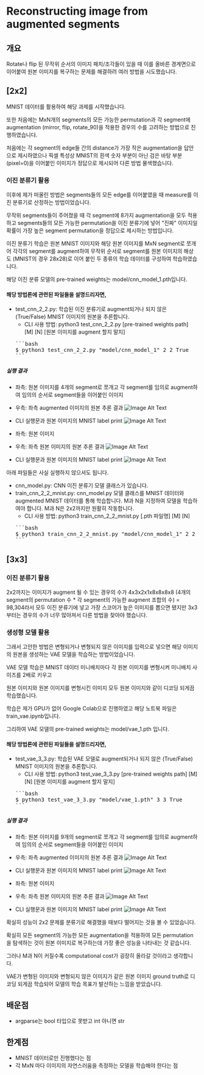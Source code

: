 # Reconstructing image from augmented segments
## 개요
Rotate나 flip 된 무작위 순서의 이미지 패치/조각들이 있을 때 이를 올바른 경계면으로 이어붙여 원본 이미지를 복구하는 문제를 해결하려 여러 방법을 시도했습니다. 

## [2x2]
MNIST 데이터를 활용하여 해당 과제를 시작했습니다.

또한 처음에는 MxN개의 segments의 모든 가능한 permutation과 각 segment에 augmentation (mirror, flip, rotate_90)을 적용한 경우의 수를 고려하는 방법으로 진행하였습니다.

처음에는 각 segment의 edge들 간의 distance가 가장 작은 augmentation을 답안으로 제시하였으나 픽셀 특성상 MNIST의 흰색 숫자 부분이 아닌 검은 바탕 부분 (pixel=0)을 이어붙인 이미지가 정답으로 제시되어 다른 방법 물색했습니다.

### 이진 분류기 활용

이후에 제가 떠올린 방법은 segments들의 모든 edge를 이어붙였을 때 measure를 이진 분류기로 산정하는 방법이었습니다.

무작위 segments들이 주어졌을 때 각 segment에 8가지 augmentation을 모두 적용하고 segments들의 모든 가능한 permutation을 이진 분류기에 넣어 "진짜" 이미지일 확률이 가장 높은 segment permutation을 정답으로 제시하는 방법입니다.

이진 분류기 학습은 원본 MNIST 이미지와 해당 원본 이미지를 MxN segment로 쪼개어 각각의 segment를 augment하여 무작위 순서로 segment를 원본 이미지의 해상도 (MNIST의 경우 28x28)로 이어 붙인 두 종류의 학습 데이터를 구성하여 학습하였습니다.

해당 이진 분류 모델의 pre-trained weights는 model/cnn_model_1.pth입니다.

#### 해당 방법론에 관련된 파일들을 설명드리자면,
  - test_cnn_2_2.py: 학습된 이진 분류기로 augment되거나 되지 않은 (True/False) MNIST 이미지의 원본을 추론합니다.
    - CLI 사용 방법: python3 test_cnn_2_2.py [pre-trained weights path] [M] [N] [원본 이미지를 augment 할지 말지]
    <pre>
    ```bash
    $ python3 test_cnn_2_2.py "model/cnn_model_1" 2 2 True
    ```
  ##### 실행 결과
  - 좌측: 원본 이미지를 4개의 segment로 쪼개고 각 segment를 임의로 augment하여 임의의 순서로 segment들을 이어붙인 이미지
  - 우측: 좌측 augmented 이미지의 원본 추론 결과
  ![Image Alt Text](results/cnn_2_2_1_augmented.png)
  - CLI 실행문과 원본 이미지의 MNIST label print
  ![Image Alt Text](results/cnn_2_2_1_augmented_label.png)

  - 좌측: 원본 이미지
  - 우측: 좌측 원본 이미지의 원본 추론 결과
  ![Image Alt Text](results/cnn_2_2_3.png)
  - CLI 실행문과 원본 이미지의 MNIST label print
  ![Image Alt Text](results/cnn_2_2_3_label.png)

  아래 파일들은 사실 실행하지 않으셔도 됩니다.

  - cnn_model.py: CNN 이진 분류기 모델 클래스가 있습니다.
  - train_cnn_2_2_mnist.py: cnn_model.py 모델 클래스를 MNIST 데이터와 augmented MNIST 데이터를 통해 학습합니다. M과 N을 지정하여 모델을 학습하여야 합니다. M과 N은 2x2까지만 원활히 작동합니다.
    - CLI 사용 방법: python3 train_cnn_2_2_mnist.py [.pth 파일명] [M] [N]
    <pre>
    ```bash
    $ python3 train_cnn_2_2_mnist.py "model/cnn_model_1" 2 2
    ```
    </pre>
  
## [3x3]

### 이진 분류기 활용

2x2까지는 이미지가 augment 될 수 있는 경우의 수가 4x3x2x1x8x8x8x8 (4개의 segment의 permutation 수 * 각 segment의 가능한 augment 조합의 수) = 98,304라서 모두 이진 분류기에 넣고 가장 스코어가 높은 이미지를 뽑으면 됐지만 3x3부터는 경우의 수가 너무 많아져서 다른 방법을 찾아야 했습니다.

### 생성형 모델 활용

그래서 고안한 방법은 변형되거나 변형되지 않은 이미지를 입력으로 넣으면 해당 이미지의 원본을 생성하는 VAE 모델을 학습하는 방법이었습니다.

VAE 모델 학습은 MNIST 데이터 미니배치마다 각 원본 이미지를 변형시켜 미니배치 사이즈를 2배로 키우고

원본 이미지와 원본 이미지를 변형시킨 이미지 모두 원본 이미지와 같이 디코딩 되게끔 학습했습니다.

학습은 제가 GPU가 없어 Google Colab으로 진행하였고 해당 노트북 파일은 train_vae.ipynb입니다.

그리하여 VAE 모델의 pre-trained weights는 model/vae_1.pth 입니다.

#### 해당 방법론에 관련된 파일들을 설명드리자면,
  - test_vae_3_3.py: 학습된 VAE 모델로 augment되거나 되지 않은 (True/False) MNIST 이미지의 원본을 추론합니다.
    - CLI 사용 방법: python3 test_vae_3_3.py [pre-trained weights path] [M] [N] [원본 이미지를 augment 할지 말지]
    <pre>
    ```bash
    $ python3 test_vae_3_3.py "model/vae_1.pth" 3 3 True
    ```
  ##### 실행 결과
  - 좌측: 원본 이미지를 9개의 segment로 쪼개고 각 segment를 임의로 augment하여 임의의 순서로 segment들을 이어붙인 이미지
  - 우측: 좌측 augmented 이미지의 원본 추론 결과
  ![Image Alt Text](results/vae_3_3_9_augmented.png)
  - CLI 실행문과 원본 이미지의 MNIST label print
  ![Image Alt Text](results/vae_3_3_9_augmented_label.png)

  - 좌측: 원본 이미지
  - 우측: 좌측 원본 이미지의 원본 추론 결과
  ![Image Alt Text](results/vae_3_3_4.png)
  - CLI 실행문과 원본 이미지의 MNIST label print
  ![Image Alt Text](results/vae_3_3_4_label.png)

확실히 성능이 2x2 문제를 분류기로 해결했을 때보다 떨어지는 것을 볼 수 있었습니다.

확실히 모든 segment의 가능한 모든 augmentation을 적용하여 모든 permutation을 탐색하는 것이 원본 이미지로 복구하는데 가장 좋은 성능을 나타내는 것 같습니다.

그러나 M과 N이 커질수록 computational cost가 굉장히 올라갈 것이라고 생각합니다.

VAE가 변형된 이미지와 변형되지 않은 이미지가 같은 원본 이미지 ground truth로 디코딩 되게끔 학습되어 모델의 학습 목표가 발산하는 느낌을 받았습니다.

## 배운점
  - argparse는 bool 타입으로 못받고 int 아니면 str

## 한계점
  - MNIST 데이터로만 진행했다는 점
  - 각 MxN 마다 이미지의 자연스러움을 측정하는 모델을 학습해야 한다는 점
